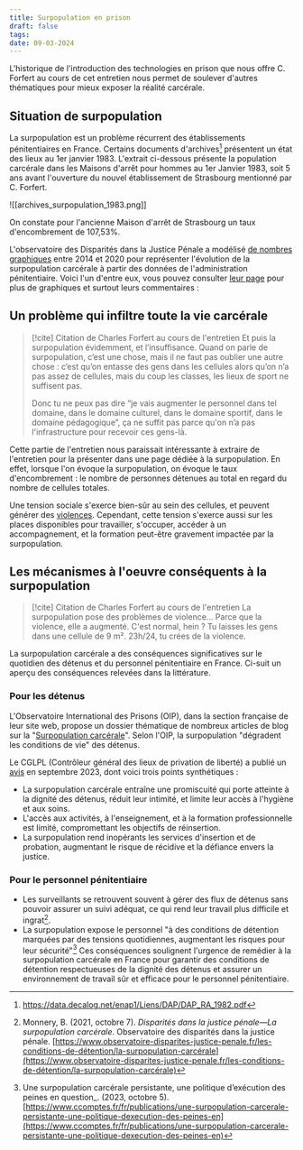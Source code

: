 ```yaml
---
title: Surpopulation en prison
draft: false
tags: 
date: 09-03-2024
---
```

L'historique de l'introduction des technologies en prison que nous offre C. Forfert au cours de cet entretien nous permet de soulever d'autres thématiques pour mieux exposer la réalité carcérale.
## Situation de surpopulation
La surpopulation est un problème récurrent des établissements pénitentiaires en France. Certains documents d'archives[^archives-dir-pénitentiaire] présentent un état des lieux au 1er janvier 1983. L'extrait ci-dessous présente la population carcérale dans les Maisons d'arrêt pour hommes au 1er Janvier 1983, soit 5 ans avant l'ouverture du nouvel établissement de Strasbourg mentionné par C. Forfert.

![[archives_surpopulation_1983.png]]

On constate pour l'ancienne Maison d'arrêt de Strasbourg un taux d'encombrement de 107,53%.

L'observatoire des Disparités dans la Justice Pénale a modélisé [de nombres graphiques](https://www.observatoire-disparites-justice-penale.fr/les-conditions-de-d%C3%A9tention/la-surpopulation-carc%C3%A9rale) entre 2014 et 2020 pour représenter l'évolution de la surpopulation carcérale à partir des données de l'administration pénitentiaire. Voici l'un d'entre eux, vous pouvez consulter [leur page](https://www.observatoire-disparites-justice-penale.fr/les-conditions-de-d%C3%A9tention/la-surpopulation-carc%C3%A9rale) pour plus de graphiques et surtout leurs commentaires  :

<div class="flourish-embed flourish-bar-chart-race" data-src="visualisation/6375364">
	<script src="https://public.flourish.studio/resources/embed.js"></script>
</div>

## Un problème qui infiltre toute la vie carcérale

> [!cite] Citation de Charles Forfert au cours de l'entretien
>Et puis la surpopulation évidemment, et l’insuffisance. Quand on parle de surpopulation, c’est une chose, mais il ne faut pas oublier une autre chose : c’est qu’on entasse des gens dans les cellules alors qu’on n’a pas assez de cellules, mais du coup les classes, les lieux de sport ne suffisent pas. 
>
>Donc tu ne peux pas dire “je vais augmenter le personnel dans tel domaine, dans le domaine culturel, dans le domaine sportif, dans le domaine pédagogique”, ça ne suffit pas parce qu'on n’a pas l'infrastructure pour recevoir ces gens-là.

Cette partie de l'entretien nous paraissait intéressante à extraire de l'entretien pour la présenter dans une page dédiée à la surpopulation. En effet, lorsque l'on évoque la surpopulation, on évoque le taux d'encombrement : le nombre de personnes détenues au total en regard du nombre de cellules totales. 

Une tension sociale s'exerce bien-sûr au sein des cellules, et peuvent générer des [violences](#les-m%C3%A9canismes-%C3%A0-loeuvre-cons%C3%A9quents-%C3%A0-la-surpopulation). Cependant, cette tension s'exerce aussi sur les places disponibles pour travailler, s'occuper, accéder à un accompagnement, et la formation peut-être gravement impactée par la surpopulation.
## Les mécanismes à l'oeuvre conséquents à la surpopulation

> [!cite] Citation de Charles Forfert au cours de l'entretien
> La surpopulation pose des problèmes de violence... Parce que la violence, elle a augmenté. 
> C'est normal, hein ? Tu laisses les gens dans une cellule de 9 m². 23h/24, tu crées de la violence.

La surpopulation carcérale a des conséquences significatives sur le quotidien des détenus et du personnel pénitentiaire en France. Ci-suit un aperçu des conséquences relevées dans la littérature.
### Pour les détenus
L'Observatoire International des Prisons (OIP), dans la section française de leur site web, propose un dossier thématique de nombreux articles de blog sur la "[Surpopulation carcérale](https://oip.org/decrypter/thematiques/surpopulation-carcerale/)". Selon l'OIP, la surpopulation "dégradent les conditions de vie" des détenus.

Le CGLPL (Contrôleur général des lieux de privation de liberté) a publié un [avis](https://www.cglpl.fr/2023/avis-relatif-a-la-surpopulation-et-a-la-regulation-carcerales/) en septembre 2023, dont voici trois points synthétiques : 
- La surpopulation carcérale entraîne une promiscuité qui porte atteinte à la dignité des détenus, réduit leur intimité, et limite leur accès à l'hygiène et aux soins.
- L'accès aux activités, à l'enseignement, et à la formation professionnelle est limité, compromettant les objectifs de réinsertion.
- La surpopulation rend inopérants les services d'insertion et de probation, augmentant le risque de récidive et la défiance envers la justice.
### Pour le personnel pénitentiaire
- Les surveillants se retrouvent souvent à gérer des flux de détenus sans pouvoir assurer un suivi adéquat, ce qui rend leur travail plus difficile et ingrat[^obs-disp-penales].
- La surpopulation expose le personnel "à des conditions de détention marquées par des tensions quotidiennes, augmentant les risques pour leur sécurité"[^ccompte]
Ces conséquences soulignent l'urgence de remédier à la surpopulation carcérale en France pour garantir des conditions de détention respectueuses de la dignité des détenus et assurer un environnement de travail sûr et efficace pour le personnel pénitentiaire.

[^archives-dir-pénitentiaire]: https://data.decalog.net/enap1/Liens/DAP/DAP_RA_1982.pdf
[^obs-disp-penales]: Monnery, B. (2021, octobre 7). _Disparités dans la justice pénale—La surpopulation carcérale_. Observatoire des disparités dans la justice pénale. [https://www.observatoire-disparites-justice-penale.fr/les-conditions-de-détention/la-surpopulation-carcérale](https://www.observatoire-disparites-justice-penale.fr/les-conditions-de-détention/la-surpopulation-carcérale)
[^ccompte]: Une surpopulation carcérale persistante, une politique d’exécution des peines en question_. (2023, octobre 5). [https://www.ccomptes.fr/fr/publications/une-surpopulation-carcerale-persistante-une-politique-dexecution-des-peines-en](https://www.ccomptes.fr/fr/publications/une-surpopulation-carcerale-persistante-une-politique-dexecution-des-peines-en)